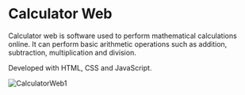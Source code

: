 # Calculator Web

Calculator web is software used to perform mathematical calculations online. It can perform basic arithmetic operations such as addition, subtraction, multiplication and division. 

Developed with HTML, CSS and JavaScript.

![CalculatorWeb1](https://user-images.githubusercontent.com/110068135/196528879-4174591a-c123-4a1e-a59f-8aaa88660d62.png)

